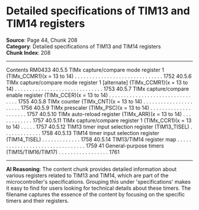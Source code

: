 # Detailed specifications of TIM13 and TIM14 registers

**Source**: Page 44, Chunk 208  
**Category**: Detailed specifications of TIM13 and TIM14 registers  
**Chunk Index**: 208

---

Contents RM0433
40.5.5 TIMx capture/compare mode register 1
(TIMx_CCMR1)(x = 13 to 14) . . . . . . . . . . . . . . . . . . . . . . . . . . . . . . 1752
40.5.6 TIMx capture/compare mode register 1 [alternate]
(TIMx_CCMR1)(x = 13 to 14) . . . . . . . . . . . . . . . . . . . . . . . . . . . . . . 1753
40.5.7 TIMx capture/compare enable register
(TIMx_CCER)(x = 13 to 14) . . . . . . . . . . . . . . . . . . . . . . . . . . . . . . . . 1755
40.5.8 TIMx counter (TIMx_CNT)(x = 13 to 14) . . . . . . . . . . . . . . . . . . . . . . 1756
40.5.9 TIMx prescaler (TIMx_PSC)(x = 13 to 14) . . . . . . . . . . . . . . . . . . . . . 1757
40.5.10 TIMx auto-reload register (TIMx_ARR)(x = 13 to 14) . . . . . . . . . . . . 1757
40.5.11 TIMx capture/compare register 1 (TIMx_CCR1)(x = 13 to 14) . . . . . 1757
40.5.12 TIM13 timer input selection register (TIM13_TISEL) . . . . . . . . . . . . . 1758
40.5.13 TIM14 timer input selection register (TIM14_TISEL) . . . . . . . . . . . . . 1758
40.5.14 TIM13/TIM14 register map . . . . . . . . . . . . . . . . . . . . . . . . . . . . . . . . 1759
41 General-purpose timers (TIM15/TIM16/TIM17) . . . . . . . . . . . . . . . . . 1761

---

**AI Reasoning**: The content chunk provides detailed information about various registers related to TIM13 and TIM14, which are part of the microcontroller's specifications. Grouping this under 'specifications' makes it easy to find for users looking for technical details about these timers. The filename captures the essence of the content by focusing on the specific timers and their registers.
